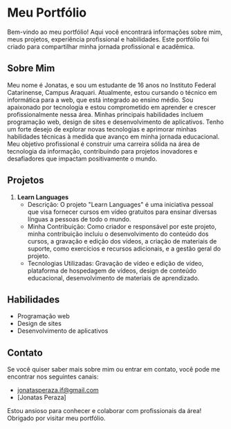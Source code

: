# Meu Portfólio

Bem-vindo ao meu portfólio! Aqui você encontrará informações sobre mim, meus projetos, experiência profissional e habilidades. Este portfólio foi criado para compartilhar minha jornada profissional e acadêmica.

## Sobre Mim

Meu nome é Jonatas, e sou um estudante de 16 anos no Instituto Federal Catarinense, Campus Araquari. Atualmente, estou cursando o técnico em informática para a web, que está integrado ao ensino médio. Sou apaixonado por tecnologia e estou comprometido em aprender e crescer profissionalmente nessa área. Minhas principais habilidades incluem programação web, design de sites e desenvolvimento de aplicativos. Tenho um forte desejo de explorar novas tecnologias e aprimorar minhas habilidades técnicas à medida que avanço em minha jornada educacional. Meu objetivo profissional é construir uma carreira sólida na área de tecnologia da informação, contribuindo para projetos inovadores e desafiadores que impactam positivamente o mundo.

## Projetos

1. **Learn Languages**
   - Descrição: O projeto "Learn Languages" é uma iniciativa pessoal que visa fornecer cursos em vídeo gratuitos para ensinar diversas línguas a pessoas de todo o mundo.
   - Minha Contribuição: Como criador e responsável por este projeto, minha contribuição incluiu o desenvolvimento do conteúdo dos cursos, a gravação e edição dos vídeos, a criação de materiais de suporte, como exercícios e recursos adicionais, e a gestão geral do projeto.
   - Tecnologias Utilizadas: Gravação de vídeo e edição de vídeo, plataforma de hospedagem de vídeos, design de conteúdo educacional, desenvolvimento de materiais de aprendizado.


## Habilidades

- Programação web
- Design de sites
- Desenvolvimento de aplicativos

## Contato

Se você quiser saber mais sobre mim ou entrar em contato, você pode me encontrar nos seguintes canais:
- [jonatasperaza.if@gmail.com]('https://about.me/jonatasperaza')
- [Jonatas Peraza]

Estou ansioso para conhecer e colaborar com profissionais da área! Obrigado por visitar meu portfólio.
